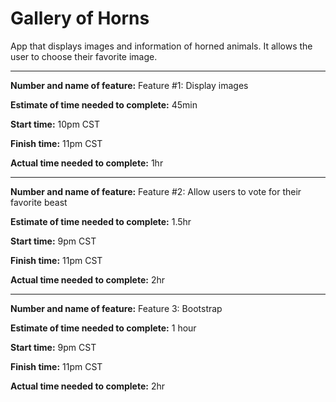 # Gallery of Horns

App that displays images and information of horned animals. It allows the user to choose their favorite image.

---

**Number and name of feature:** Feature #1: Display images

**Estimate of time needed to complete:** 45min

**Start time:** 10pm CST

**Finish time:** 11pm CST

**Actual time needed to complete:** 1hr

---

**Number and name of feature:** Feature #2: Allow users to vote for their favorite beast

**Estimate of time needed to complete:** 1.5hr

**Start time:** 9pm CST

**Finish time:** 11pm CST

**Actual time needed to complete:** 2hr

---

**Number and name of feature:** Feature 3: Bootstrap

**Estimate of time needed to complete:** 1 hour

**Start time:** 9pm CST

**Finish time:** 11pm CST

**Actual time needed to complete:** 2hr

